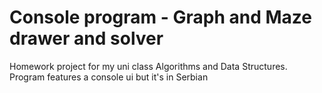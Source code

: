 # Console program - Graph and Maze drawer and solver
Homework project for my uni class Algorithms and Data Structures. Program features a console ui but it's in Serbian

